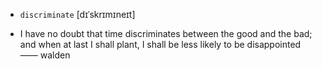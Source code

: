 - `discriminate` [dɪˈskrɪmɪneɪt]



-  I have no doubt that time discriminates between the good and the bad; and when at last I shall plant, I shall be less likely to be disappointed —— walden